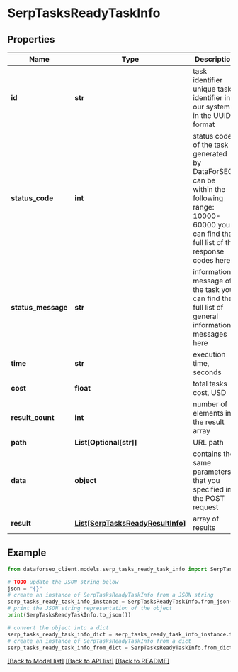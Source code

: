 # SerpTasksReadyTaskInfo


## Properties

Name | Type | Description | Notes
------------ | ------------- | ------------- | -------------
**id** | **str** | task identifier unique task identifier in our system in the UUID format | [optional] 
**status_code** | **int** | status code of the task generated by DataForSEO, can be within the following range: 10000-60000 you can find the full list of the response codes here | [optional] 
**status_message** | **str** | informational message of the task you can find the full list of general informational messages here | [optional] 
**time** | **str** | execution time, seconds | [optional] 
**cost** | **float** | total tasks cost, USD | [optional] 
**result_count** | **int** | number of elements in the result array | [optional] 
**path** | **List[Optional[str]]** | URL path | [optional] 
**data** | **object** | contains the same parameters that you specified in the POST request | [optional] 
**result** | [**List[SerpTasksReadyResultInfo]**](SerpTasksReadyResultInfo.md) | array of results | [optional] 

## Example

```python
from dataforseo_client.models.serp_tasks_ready_task_info import SerpTasksReadyTaskInfo

# TODO update the JSON string below
json = "{}"
# create an instance of SerpTasksReadyTaskInfo from a JSON string
serp_tasks_ready_task_info_instance = SerpTasksReadyTaskInfo.from_json(json)
# print the JSON string representation of the object
print(SerpTasksReadyTaskInfo.to_json())

# convert the object into a dict
serp_tasks_ready_task_info_dict = serp_tasks_ready_task_info_instance.to_dict()
# create an instance of SerpTasksReadyTaskInfo from a dict
serp_tasks_ready_task_info_from_dict = SerpTasksReadyTaskInfo.from_dict(serp_tasks_ready_task_info_dict)
```
[[Back to Model list]](../README.md#documentation-for-models) [[Back to API list]](../README.md#documentation-for-api-endpoints) [[Back to README]](../README.md)


